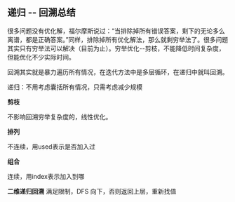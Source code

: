 ## 递归 -- 回溯总结
很多问题没有优化解，福尔摩斯说过：“当排除掉所有错误答案，剩下的无论多么离谱，都是正确答案。”同样，排除掉所有优化解法，那么就剩穷举法了。很多问题其实只有穷举法可以解决（目前为止）。穷举优化--剪枝，不能降低时间复杂度，但能优化不少实际时间。

回溯其实就是暴力遍历所有情况，在迭代方法中是多层循环，在递归中就叫回溯。

递归：不用考虑囊括所有情况，只需考虑减少规模

**剪枝**

不影响回溯穷举复杂度的，线性优化。

**排列**

不连续，用used表示是否加入过

**组合**

连续，用index表示加入到哪

**二维递归回溯**
满足限制，DFS 向下，否则返回上层，重新找值